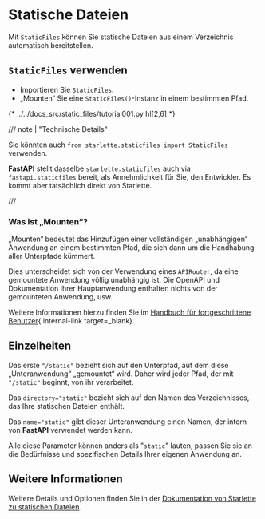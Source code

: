 # Statische Dateien

Mit `StaticFiles` können Sie statische Dateien aus einem Verzeichnis automatisch bereitstellen.

## `StaticFiles` verwenden

* Importieren Sie `StaticFiles`.
* „Mounten“ Sie eine `StaticFiles()`-Instanz in einem bestimmten Pfad.

{* ../../docs_src/static_files/tutorial001.py hl[2,6] *}

/// note | "Technische Details"

Sie könnten auch `from starlette.staticfiles import StaticFiles` verwenden.

**FastAPI** stellt dasselbe `starlette.staticfiles` auch via `fastapi.staticfiles` bereit, als Annehmlichkeit für Sie, den Entwickler. Es kommt aber tatsächlich direkt von Starlette.

///

### Was ist „Mounten“?

„Mounten“ bedeutet das Hinzufügen einer vollständigen „unabhängigen“ Anwendung an einem bestimmten Pfad, die sich dann um die Handhabung aller Unterpfade kümmert.

Dies unterscheidet sich von der Verwendung eines `APIRouter`, da eine gemountete Anwendung völlig unabhängig ist. Die OpenAPI und Dokumentation Ihrer Hauptanwendung enthalten nichts von der gemounteten Anwendung, usw.

Weitere Informationen hierzu finden Sie im [Handbuch für fortgeschrittene Benutzer](../advanced/index.md){.internal-link target=_blank}.

## Einzelheiten

Das erste `"/static"` bezieht sich auf den Unterpfad, auf dem diese „Unteranwendung“ „gemountet“ wird. Daher wird jeder Pfad, der mit `"/static"` beginnt, von ihr verarbeitet.

Das `directory="static"` bezieht sich auf den Namen des Verzeichnisses, das Ihre statischen Dateien enthält.

Das `name="static"` gibt dieser Unteranwendung einen Namen, der intern von **FastAPI** verwendet werden kann.

Alle diese Parameter können anders als "`static`" lauten, passen Sie sie an die Bedürfnisse und spezifischen Details Ihrer eigenen Anwendung an.

## Weitere Informationen

Weitere Details und Optionen finden Sie in der <a href="https://www.starlette.io/staticfiles/" class="external-link" target="_blank">Dokumentation von Starlette zu statischen Dateien</a>.
